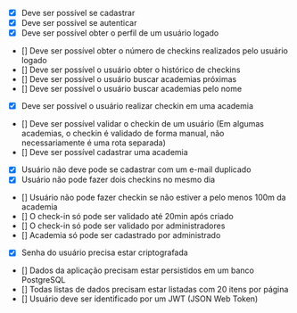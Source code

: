 
<!-- Projeto baseado no gympass-->
<!-- GYMPASS style app -->

<!-- Requisitos Funcionais -->
<!-- Funcionalidade em sí -->
- [X] Deve ser possível se cadastrar
- [X] Deve ser possível se autenticar
- [X] Deve ser possível obter o perfil de um usuário logado
- [] Deve ser possível obter o número de checkins realizados pelo usuário logado
- [] Deve ser possível o usuário obter o histórico de checkins
- [] Deve ser possível o usuário buscar academias próximas
- [] Deve ser possível o usuário buscar academias pelo nome
- [X] Deve ser possível o usuário realizar checkin em uma academia
- [] Deve ser possível validar o checkin de um usuário (Em algumas academias, o checkin é validado de forma manual, não necessariamente é uma rota separada)
- [] Deve ser possível cadastrar uma academia 

<!-- Regras de Negócio-->
<!-- Condições para cada regra de negócio (ifs) -->
- [X] Usuário não deve pode se cadastrar com um e-mail duplicado
- [X] Usuário não pode fazer dois checkins no mesmo dia
- [] Usuário não pode fazer checkin se não estiver a pelo menos 100m da academia
- [] O check-in só pode ser validado até 20min após criado
- [] O check-in só pode ser validado por administradores
- [] Academia só pode ser cadastrado por administrado
<!-- Requisitos Não Funcionais -->
<!-- Não partem do clientes, são mais técnicos do que a nível de funcionalidade, qual database,paginação -->
- [X] Senha do usuário precisa estar criptografada
- [] Dados da aplicação precisam estar persistidos em um banco PostgreSQL
- [] Todas listas de dados precisam estar listadas com  20 itens por página
- [] Usuário deve ser identificado por um JWT (JSON Web Token)